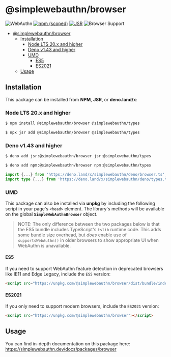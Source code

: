 <!-- omit in toc -->

# @simplewebauthn/browser

![WebAuthn](https://img.shields.io/badge/WebAuthn-Simplified-blueviolet?style=for-the-badge&logo=WebAuthn)
[![npm (scoped)](https://img.shields.io/npm/v/@simplewebauthn/browser?style=for-the-badge&logo=npm)](https://www.npmjs.com/package/@simplewebauthn/browser)
[![JSR](https://jsr.io/badges/@simplewebauthn/browser?style=for-the-badge)](https://jsr.io/@simplewebauthn/browser)
![Browser Support](https://img.shields.io/badge/Browser-ES5+-brightgreen?style=for-the-badge&logo=Mozilla+Firefox)

- [@simplewebauthn/browser](#simplewebauthnbrowser)
  - [Installation](#installation)
    - [Node LTS 20.x and higher](#node-lts-20x-and-higher)
    - [Deno v1.43 and higher](#deno-v143-and-higher)
    - [UMD](#umd)
      - [ES5](#es5)
      - [ES2021](#es2021)
  - [Usage](#usage)

## Installation

This package can be installed from **NPM**, **JSR**, or **deno.land/x**:

### Node LTS 20.x and higher

```sh
$ npm install @simplewebauthn/browser @simplewebauthn/types
```

```sh
$ npx jsr add @simplewebauthn/browser @simplewebauthn/types
```

### Deno v1.43 and higher

```sh
$ deno add jsr:@simplewebauthn/browser jsr:@simplewebauthn/types
```

```sh
$ deno add npm:@simplewebauthn/browser npm:@simplewebauthn/types
```

```ts
import {...} from 'https://deno.land/x/simplewebauthn/deno/browser.ts';
import type {...} from 'https://deno.land/x/simplewebauthn/deno/types.ts';
```

### UMD

This package can also be installed via **unpkg** by including the following script in your page's
`<head>` element. The library's methods will be available on the global **`SimpleWebAuthnBrowser`**
object.

> NOTE: The only difference between the two packages below is that the ES5 bundle includes
> TypeScript's `tslib` runtime code. This adds some bundle size overhead, but _does_ enable use of
> `supportsWebAuthn()` in older browsers to show appropriate UI when WebAuthn is unavailable.

#### ES5

If you need to support WebAuthn feature detection in deprecated browsers like IE11 and Edge Legacy,
include the `ES5` version:

```html
<script src="https://unpkg.com/@simplewebauthn/browser/dist/bundle/index.es5.umd.min.js"></script>
```

#### ES2021

If you only need to support modern browsers, include the `ES2021` version:

```html
<script src="https://unpkg.com/@simplewebauthn/browser"></script>
```

## Usage

You can find in-depth documentation on this package here:
https://simplewebauthn.dev/docs/packages/browser
